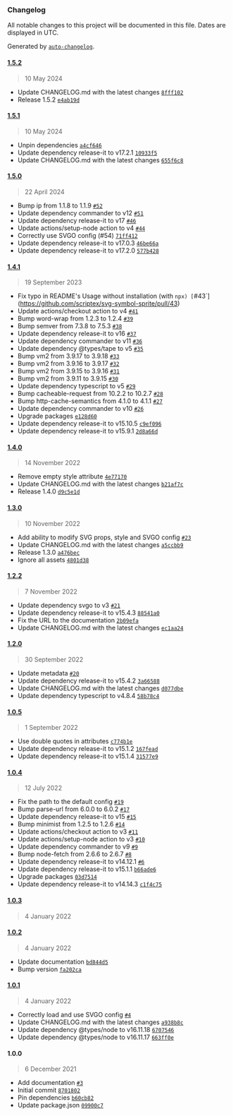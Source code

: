 ### Changelog

All notable changes to this project will be documented in this file. Dates are displayed in UTC.

Generated by [`auto-changelog`](https://github.com/CookPete/auto-changelog).

#### [1.5.2](https://github.com/scriptex/svg-symbol-sprite/compare/1.5.1...1.5.2)

> 10 May 2024

- Update CHANGELOG.md with the latest changes [`8fff102`](https://github.com/scriptex/svg-symbol-sprite/commit/8fff1028b14e76847587012ed4a22e6b07be7dee)
- Release 1.5.2 [`e4ab19d`](https://github.com/scriptex/svg-symbol-sprite/commit/e4ab19d30fc4b2b51bbfa03c276462a8e3f892d1)

#### [1.5.1](https://github.com/scriptex/svg-symbol-sprite/compare/1.5.0...1.5.1)

> 10 May 2024

- Unpin dependencies [`a4cf646`](https://github.com/scriptex/svg-symbol-sprite/commit/a4cf6463e7d42ca0150ab015c5e243905ed99b86)
- Update dependency release-it to v17.2.1 [`10933f5`](https://github.com/scriptex/svg-symbol-sprite/commit/10933f5057ef5d43b94096f23096c19afa58ef98)
- Update CHANGELOG.md with the latest changes [`655f6c8`](https://github.com/scriptex/svg-symbol-sprite/commit/655f6c8fae548774279430517ee98a1d61796291)

#### [1.5.0](https://github.com/scriptex/svg-symbol-sprite/compare/1.4.1...1.5.0)

> 22 April 2024

- Bump ip from 1.1.8 to 1.1.9 [`#52`](https://github.com/scriptex/svg-symbol-sprite/pull/52)
- Update dependency commander to v12 [`#51`](https://github.com/scriptex/svg-symbol-sprite/pull/51)
- Update dependency release-it to v17 [`#46`](https://github.com/scriptex/svg-symbol-sprite/pull/46)
- Update actions/setup-node action to v4 [`#44`](https://github.com/scriptex/svg-symbol-sprite/pull/44)
- Correctly use SVGO config (#54) [`71ff412`](https://github.com/scriptex/svg-symbol-sprite/commit/71ff412c067c48c0174386396c448c7ab0645b47)
- Update dependency release-it to v17.0.3 [`46be66a`](https://github.com/scriptex/svg-symbol-sprite/commit/46be66a938caf67fb86fc3bc942e052c13f8ebe3)
- Update dependency release-it to v17.2.0 [`577b428`](https://github.com/scriptex/svg-symbol-sprite/commit/577b428e2b33579f3f74cc94f6572561e79161af)

#### [1.4.1](https://github.com/scriptex/svg-symbol-sprite/compare/1.4.0...1.4.1)

> 19 September 2023

- Fix typo in README's Usage without installation (with `npx) [`#43`](https://github.com/scriptex/svg-symbol-sprite/pull/43)
- Update actions/checkout action to v4 [`#41`](https://github.com/scriptex/svg-symbol-sprite/pull/41)
- Bump word-wrap from 1.2.3 to 1.2.4 [`#39`](https://github.com/scriptex/svg-symbol-sprite/pull/39)
- Bump semver from 7.3.8 to 7.5.3 [`#38`](https://github.com/scriptex/svg-symbol-sprite/pull/38)
- Update dependency release-it to v16 [`#37`](https://github.com/scriptex/svg-symbol-sprite/pull/37)
- Update dependency commander to v11 [`#36`](https://github.com/scriptex/svg-symbol-sprite/pull/36)
- Update dependency @types/tape to v5 [`#35`](https://github.com/scriptex/svg-symbol-sprite/pull/35)
- Bump vm2 from 3.9.17 to 3.9.18 [`#33`](https://github.com/scriptex/svg-symbol-sprite/pull/33)
- Bump vm2 from 3.9.16 to 3.9.17 [`#32`](https://github.com/scriptex/svg-symbol-sprite/pull/32)
- Bump vm2 from 3.9.15 to 3.9.16 [`#31`](https://github.com/scriptex/svg-symbol-sprite/pull/31)
- Bump vm2 from 3.9.11 to 3.9.15 [`#30`](https://github.com/scriptex/svg-symbol-sprite/pull/30)
- Update dependency typescript to v5 [`#29`](https://github.com/scriptex/svg-symbol-sprite/pull/29)
- Bump cacheable-request from 10.2.2 to 10.2.7 [`#28`](https://github.com/scriptex/svg-symbol-sprite/pull/28)
- Bump http-cache-semantics from 4.1.0 to 4.1.1 [`#27`](https://github.com/scriptex/svg-symbol-sprite/pull/27)
- Update dependency commander to v10 [`#26`](https://github.com/scriptex/svg-symbol-sprite/pull/26)
- Upgrade packages [`e128d60`](https://github.com/scriptex/svg-symbol-sprite/commit/e128d604014d16a739df6e74b007f2444a3a0e5f)
- Update dependency release-it to v15.10.5 [`c9ef096`](https://github.com/scriptex/svg-symbol-sprite/commit/c9ef096b0cebd29cc1f4ae471a82e011c031749a)
- Update dependency release-it to v15.9.1 [`2d8a66d`](https://github.com/scriptex/svg-symbol-sprite/commit/2d8a66db0048a2df4289fc3917283d822446c4fa)

#### [1.4.0](https://github.com/scriptex/svg-symbol-sprite/compare/1.3.0...1.4.0)

> 14 November 2022

- Remove empty style attribute [`4e77170`](https://github.com/scriptex/svg-symbol-sprite/commit/4e771704f615ac332a5f849aaa9bc4be06882f10)
- Update CHANGELOG.md with the latest changes [`b21af7c`](https://github.com/scriptex/svg-symbol-sprite/commit/b21af7c9377dc9a0eeffa21c37fb5c8dc18bc2fb)
- Release 1.4.0 [`d9c5e1d`](https://github.com/scriptex/svg-symbol-sprite/commit/d9c5e1d1679e519ac5a288d0c1ed8df7213e0ec7)

#### [1.3.0](https://github.com/scriptex/svg-symbol-sprite/compare/1.2.2...1.3.0)

> 10 November 2022

- Add ability to modify SVG props, style and SVGO config [`#23`](https://github.com/scriptex/svg-symbol-sprite/pull/23)
- Update CHANGELOG.md with the latest changes [`a5ccbb9`](https://github.com/scriptex/svg-symbol-sprite/commit/a5ccbb91e98f15620cc115cad26d886e01cda940)
- Release 1.3.0 [`a476bec`](https://github.com/scriptex/svg-symbol-sprite/commit/a476bec4832b3119136fb504d04034a1f508d26b)
- Ignore all assets [`4801d38`](https://github.com/scriptex/svg-symbol-sprite/commit/4801d38cf729b4bfdc8b1b97e6476b3d5253cb63)

#### [1.2.2](https://github.com/scriptex/svg-symbol-sprite/compare/1.2.0...1.2.2)

> 7 November 2022

- Update dependency svgo to v3 [`#21`](https://github.com/scriptex/svg-symbol-sprite/pull/21)
- Update dependency release-it to v15.4.3 [`88541a0`](https://github.com/scriptex/svg-symbol-sprite/commit/88541a0acbc5386a646464d2196f2e5b388431ca)
- Fix the URL to the documentation [`2b09efa`](https://github.com/scriptex/svg-symbol-sprite/commit/2b09efa3eff267d8caf61249d0c43f1cefe08f9a)
- Update CHANGELOG.md with the latest changes [`ec1aa24`](https://github.com/scriptex/svg-symbol-sprite/commit/ec1aa2475d9e092fa577bf0b99b341a885d265b5)

#### [1.2.0](https://github.com/scriptex/svg-symbol-sprite/compare/1.0.5...1.2.0)

> 30 September 2022

- Update metadata [`#20`](https://github.com/scriptex/svg-symbol-sprite/pull/20)
- Update dependency release-it to v15.4.2 [`3a66588`](https://github.com/scriptex/svg-symbol-sprite/commit/3a665880d666637e50d9e4a312de22ced918dd90)
- Update CHANGELOG.md with the latest changes [`d077dbe`](https://github.com/scriptex/svg-symbol-sprite/commit/d077dbe11a24c1655851514a49b65ca8af430bcf)
- Update dependency typescript to v4.8.4 [`58b78c4`](https://github.com/scriptex/svg-symbol-sprite/commit/58b78c4a4061557cd306c2b073a64ffc537251bb)

#### [1.0.5](https://github.com/scriptex/svg-symbol-sprite/compare/1.0.4...1.0.5)

> 1 September 2022

- Use double quotes in attributes [`c774b1e`](https://github.com/scriptex/svg-symbol-sprite/commit/c774b1e697bd5c08ce45159ecb0498c6b8336743)
- Update dependency release-it to v15.1.2 [`167fead`](https://github.com/scriptex/svg-symbol-sprite/commit/167feadf7375b68ba9568ea27f1d49ae7113573c)
- Update dependency release-it to v15.1.4 [`31577e9`](https://github.com/scriptex/svg-symbol-sprite/commit/31577e9f2fc88494df0f5324bbe4935b877b8257)

#### [1.0.4](https://github.com/scriptex/svg-symbol-sprite/compare/1.0.3...1.0.4)

> 12 July 2022

- Fix the path to the default config [`#19`](https://github.com/scriptex/svg-symbol-sprite/pull/19)
- Bump parse-url from 6.0.0 to 6.0.2 [`#17`](https://github.com/scriptex/svg-symbol-sprite/pull/17)
- Update dependency release-it to v15 [`#15`](https://github.com/scriptex/svg-symbol-sprite/pull/15)
- Bump minimist from 1.2.5 to 1.2.6 [`#14`](https://github.com/scriptex/svg-symbol-sprite/pull/14)
- Update actions/checkout action to v3 [`#11`](https://github.com/scriptex/svg-symbol-sprite/pull/11)
- Update actions/setup-node action to v3 [`#10`](https://github.com/scriptex/svg-symbol-sprite/pull/10)
- Update dependency commander to v9 [`#9`](https://github.com/scriptex/svg-symbol-sprite/pull/9)
- Bump node-fetch from 2.6.6 to 2.6.7 [`#8`](https://github.com/scriptex/svg-symbol-sprite/pull/8)
- Update dependency release-it to v14.12.1 [`#6`](https://github.com/scriptex/svg-symbol-sprite/pull/6)
- Update dependency release-it to v15.1.1 [`b66ade6`](https://github.com/scriptex/svg-symbol-sprite/commit/b66ade650a483f05c2c83b843db025f445a3be82)
- Upgrade packages [`03d7514`](https://github.com/scriptex/svg-symbol-sprite/commit/03d7514e038c4f77759e428f4e1d3b68b1bcab51)
- Update dependency release-it to v14.14.3 [`c1f4c75`](https://github.com/scriptex/svg-symbol-sprite/commit/c1f4c7506f2b03e806467a3887fbef75078e71f6)

#### [1.0.3](https://github.com/scriptex/svg-symbol-sprite/compare/1.0.2...1.0.3)

> 4 January 2022

#### [1.0.2](https://github.com/scriptex/svg-symbol-sprite/compare/1.0.1...1.0.2)

> 4 January 2022

- Update documentation [`bd844d5`](https://github.com/scriptex/svg-symbol-sprite/commit/bd844d58e76c08c4d1a4e009ecd2c7c9a7b641ab)
- Bump version [`fa202ca`](https://github.com/scriptex/svg-symbol-sprite/commit/fa202ca73f921e00017546954f1652086a87108c)

#### [1.0.1](https://github.com/scriptex/svg-symbol-sprite/compare/1.0.0...1.0.1)

> 4 January 2022

- Correctly load and use SVGO config [`#4`](https://github.com/scriptex/svg-symbol-sprite/pull/4)
- Update CHANGELOG.md with the latest changes [`a938b8c`](https://github.com/scriptex/svg-symbol-sprite/commit/a938b8c22315dcbeb1a33a241654333bf9a6df6d)
- Update dependency @types/node to v16.11.18 [`6707546`](https://github.com/scriptex/svg-symbol-sprite/commit/67075464b184b1db6d76fd6f444042084f9a9199)
- Update dependency @types/node to v16.11.17 [`663ff0e`](https://github.com/scriptex/svg-symbol-sprite/commit/663ff0ed920562c339880d2171c4b303f37aa363)

#### 1.0.0

> 6 December 2021

- Add documentation [`#3`](https://github.com/scriptex/svg-symbol-sprite/pull/3)
- Initial commit [`8701802`](https://github.com/scriptex/svg-symbol-sprite/commit/8701802dff91d93c6fd67fa5da03251c0d0c398b)
- Pin dependencies [`b60cb82`](https://github.com/scriptex/svg-symbol-sprite/commit/b60cb825192b62368f90b85c554c28b4b9bb08b1)
- Update package.json [`09900c7`](https://github.com/scriptex/svg-symbol-sprite/commit/09900c78c745ff498d3d6d0514c03d6663f2b7d7)
